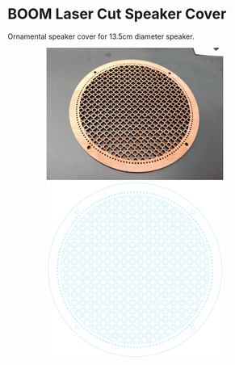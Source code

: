 # BOOM Laser Cut Speaker Cover

Ornamental speaker cover for 13.5cm diameter speaker.

<p align="center">
  <img src="pics/BOOM Speaker Cover 1.jpg" width="350"/>
  <img src="pics/BOOM Speaker Cover 1 svg preview.png" width="350"/>
</p>
